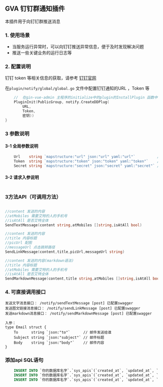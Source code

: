 ## GVA 钉钉群通知插件

本插件用于向钉钉群推送消息

### 1. 使用场景

- 当服务运行异常时，可以向钉钉推送异常信息，便于及时发现解决问题
- 推送一些关键业务的运行日志等

### 2. 配置说明

钉钉 token 等相关信息的获取，请参考 [钉钉官网](https://developers.dingtalk.com/document/robots/custom-robot-access?spm=ding_open_doc.document.0.0.7f8710afbfzduV#topic-2026027)

在`plugin/notify/global/global.go` 文件中配置钉钉通知的URL ，Token 等

```go
	//  在gin-vue-admin 主程序的initialize中的plugin的InstallPlugin 函数中写入如下代码
    PluginInit(PublicGroup, notify.CreateDDPlug(
        URL,
        Token,
        密钥))
}
```

### 3 参数说明
#### 3-1 全局参数说明

```go
	Url    string `mapstructure:"url" json:"url" yaml:"url"`          // Url
	Token  string `mapstructure:"token" json:"token" yaml:"token"`    // access_token
	Secret string `mapstructure:"secret" json:"secret" yaml:"secret"` // 密钥
```
#### 3-2 请求入参说明
```go


```

### 3方法API（可调用方法）
```go

//content 发送的内容
//atMobiles 需要艾特的人的手机号 
//isAtAll 是否艾特全体
SendTextMessage(content string,atMobiles []string,isAtAll bool)

//content 发送的内容
//title 内容标题
//picUrl 配图
//messageUrl 点击跳转路径
SendLinkMessage(content,title,picUrl,messageUrl string)

//content 发送的内容(markdown语法)
//title 内容标题
//atMobiles 需要艾特的人的手机号 
//isAtAll 是否艾特全体
SendMarkdownMessage(content,title string,atMobiles []string,isAtAll bool)

```

### 4. 可直接调用接口

    发送文字消息接口： /notify/sendTextMessage [post] 已配置swagger
    发送图文链接消息接口： /notify/sendLinkMessage [post] 已配置swagger
    发送markdown消息接口： /notify/sendMarkdownMessage [post] 已配置swagger

    入参：
    type Email struct {
        To      string `json:"to"`      // 邮件发送给谁
        Subject string `json:"subject"` // 邮件标题
        Body    string `json:"body"`    // 邮件内容
    }

### 添加api SQL语句

```sql
    INSERT INTO `你的数据库名字`.`sys_apis`(`created_at`, `updated_at`, `deleted_at`, `path`, `description`, `api_group`, `method`) VALUES ( '2021-08-25 23:09:12', '2021-08-25 23:09:12', NULL, '/notify/sendTextMessage', '发送文字消息', 'notify', 'POST');
    INSERT INTO `你的数据库名字`.`sys_apis`(`created_at`, `updated_at`, `deleted_at`, `path`, `description`, `api_group`, `method`) VALUES ( '2021-08-28 14:20:27', '2021-08-28 14:20:27', NULL, '/notify/sendLinkMessage', '发送图文链接消息', 'notify', 'POST');
    INSERT INTO `你的数据库名字`.`sys_apis`(`created_at`, `updated_at`, `deleted_at`, `path`, `description`, `api_group`, `method`) VALUES ( '2021-08-28 14:20:27', '2021-08-28 14:20:27', NULL, '/notify/sendMarkdownMessage', '发送markdown消息', 'notify', 'POST');
```
